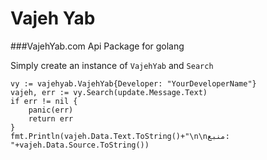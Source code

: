 # Vajeh Yab
###VajehYab.com Api Package for golang

Simply create an instance of `VajehYab` and `Search`

```golang
vy := vajehyab.VajehYab{Developer: "YourDeveloperName"}
vajeh, err := vy.Search(update.Message.Text)
if err != nil {
	panic(err)
	return err
}
fmt.Println(vajeh.Data.Text.ToString()+"\n\nمنبع: "+vajeh.Data.Source.ToString())
```